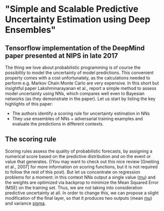 # "Simple and Scalable Predictive Uncertainty Estimation using Deep Ensembles" 
## Tensorflow implementation of the DeepMind paper presented at NIPS in late 2017

The thing we love about probabilistic programming is of course the possibility to model the uncertainty of model predictions. This convenient property comes with a cost unfortunately, as the calculations needed to perform e.g. Markov Chain Monte Carlo are very expensive.
In this short but insightful paper Lakshminarayanan et al., report a simple method to assess model uncertainty using NNs, which compares well even to Bayesian networks (as they demonstrate in the paper).
Let us start by listing the key highlights of this paper:
- The authors identify a scoring rule for uncertainty estimation in NNs
- They use ensembles of NNs + adversarial training examples and evaluate the predictions in different contexts.

## The scoring rule
Scoring rules assess the quality of probabilistic forecasts, by assigning a numerical score based on the predictive distribution and on the event or value that generates. ()You may want to check out this nice review [Gneiting et al., 2007] for more information on scoring functions, but it is not required to follow the rest of this post).
But let us concentrate on regression problems for a moment: in this context NNs output a single value ([mu](https://latex.codecogs.com/gif.latex?%5Cdpi%7B150%7D%20%5Chuge%20%5Cmu%28x%29)) and the weights are optimized via backprop to minimize the Mean Squared Error (MSE) on the training set. Thus, we are not taking into consideration predictive uncertainty at all. In order to change this, we can propose a slight modification of the final layer, so that it produces two outputs (mean [mu](https://latex.codecogs.com/gif.latex?%5Cdpi%7B150%7D%20%5Chuge%20%5Cmu%28x%29)) and variance [sigma](https://latex.codecogs.com/gif.latex?%5Cdpi%7B150%7D%20%5Chuge%20%5Csigma%5E2%28x%29).  


